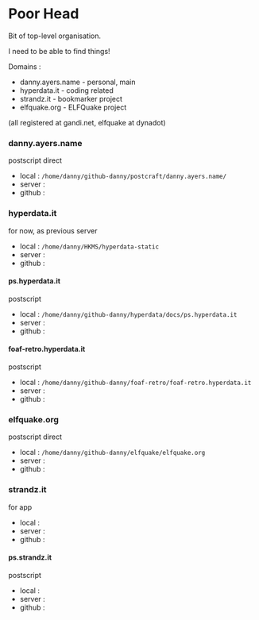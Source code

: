 # Poor Head

Bit of top-level organisation.

I need to be able to find things!

Domains :

- danny.ayers.name - personal, main
- hyperdata.it - coding related
- strandz.it - bookmarker project
- elfquake.org - ELFQuake project

(all registered at gandi.net, elfquake at dynadot)

### danny.ayers.name

postscript direct

- local : `/home/danny/github-danny/postcraft/danny.ayers.name/`
- server :
- github :

### hyperdata.it

for now, as previous server

- local : `/home/danny/HKMS/hyperdata-static`
- server :
- github :

#### ps.hyperdata.it

postscript

- local : `/home/danny/github-danny/hyperdata/docs/ps.hyperdata.it`
- server :
- github :

#### foaf-retro.hyperdata.it

postscript

- local : `/home/danny/github-danny/foaf-retro/foaf-retro.hyperdata.it`
- server :
- github :

### elfquake.org

postscript direct

- local : `/home/danny/github-danny/elfquake/elfquake.org`
- server :
- github :

### strandz.it

for app

- local :
- server :
- github :

#### ps.strandz.it

postscript

- local :
- server :
- github :
